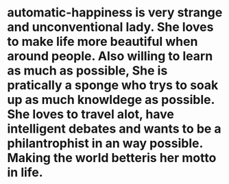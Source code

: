 # automatic-happiness is very strange and unconventional lady. She loves to make life more beautiful when around people. Also willing to learn as much as possible, She is pratically a sponge who trys to soak up as much knowldege as possible. She loves to travel alot, have intelligent debates and wants to be a philantrophist in an way possible. Making the world betteris her motto in life.
